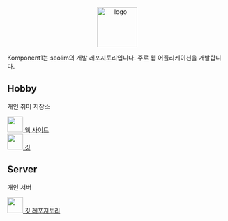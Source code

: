 <div align=center>
  <img src="https://blog-seolim.vercel.app/logo.png" alt="logo" width="92px" height="92px"/>
</div>

Komponent1는 seolim의 개발 레포지토리입니다. 주로 웹 어플리케이션을 개발합니다.


<h2>Hobby</h2>

개인 취미 저장소
<div>
  <a href="https://blog-sage-pi.vercel.app/">
    <img src="https://blog-seolim.vercel.app/logo.png" width="36px" height="36px" />
    웹 사이트
  </a>
</div>

<a href="https://github.com/Komponent1/blog">
  <img src="https://blog-seolim.vercel.app/github.png" width="36px" height="36px" />
  깃
</a>

<p></p>

<p></p>

<p></p>

<h2>Server</h2>

개인 서버

<a href="https://github.com/Komponent1/server">
  <img src="https://blog-seolim.vercel.app/github.png" width="36px" height="36px" />
  깃 레포지토리
</a>
